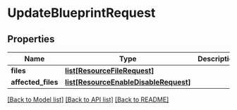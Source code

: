 # UpdateBlueprintRequest

## Properties
Name | Type | Description | Notes
------------ | ------------- | ------------- | -------------
**files** | [**list[ResourceFileRequest]**](ResourceFileRequest.md) |  | [optional] 
**affected_files** | [**list[ResourceEnableDisableRequest]**](ResourceEnableDisableRequest.md) |  | [optional] 

[[Back to Model list]](../README.md#documentation-for-models) [[Back to API list]](../README.md#documentation-for-api-endpoints) [[Back to README]](../README.md)

